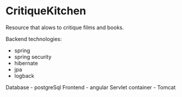 # CritiqueKitchen
Resource that alows to critique films and books.

Backend technologies:
- spring
- spring security
- hibernate
- jpa
- logback

Database - postgreSql
Frontend - angular
Servlet container - Tomcat
